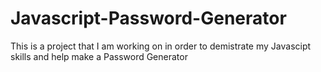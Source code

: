 # Javascript-Password-Generator
This is a project that I am working on in order to demistrate my Javascipt skills and help make a Password Generator
